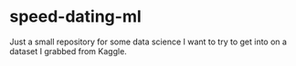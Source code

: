# speed-dating-ml
Just a small repository for some data science I want to try to get into on a dataset I grabbed from Kaggle.
